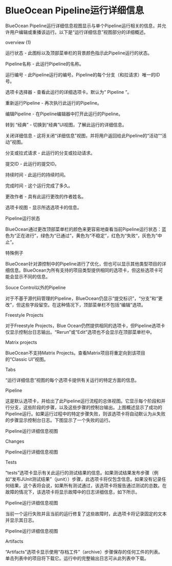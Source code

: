 # BlueOcean Pipeline运行详细信息

BlueOcean Pipeline运行详细信息视图显示与单个Pipeline运行相关的信息，并允许用户编辑或重播该运行。以下是“运行详细信息”视图部分的详细概述。



overview \(1\)



运行状态 - 此图标以及顶部菜单栏的背景颜色指示此Pipeline运行的状态。

Pipeline名称 - 此运行Pipeline的名称。

运行编号 - 此Pipeline运行的编号。Pipeline的每个分支（和拉请求）唯一的ID号。

选项卡选择器 - 查看此运行的详细选项卡。默认为“ Pipeline ”。

重新运行Pipeline - 再次执行此运行的Pipeline。

编辑Pipeline - 在Pipeline编辑器中打开此运行的Pipeline。

转到 “经典” - 切换到“经典”UI视图，了解此运行的详细信息。

关闭详细信息 - 这将关闭“详细信息”视图，并将用户返回给此Pipeline的“活动”“活动”视图。

分支或拉式请求 - 此运行的分支或拉动请求。

提交ID - 此运行的提交ID。

持续时间 - 此运行的持续时间。

完成时间 - 这个运行完成了多久。

更改作者 - 具有此运行更改的作者姓名。

选项卡视图 - 显示所选选项卡的信息。

Pipeline运行状态

BlueOcean通过更改顶部菜单栏的颜色来更容易地查看当前Pipeline运行状态：蓝色为“正在进行”，绿色为“已通过”，黄色为“不稳定”，红色为“失败“，灰色为”中止“。



特殊例子

BlueOcean针对源控制中的Pipeline进行了优化，但也可以显示其他类型项目的详细信息。BlueOcean为所有支持的项目类型提供相同的选项卡，但这些选项卡可能会显示不同的信息。



Souce Control以外的Pipeline

对于不基于源代码管理的Pipeline，BlueOcean仍显示“提交标识”，“分支”和“更改”，但这些字段留空。在这种情况下，顶部菜单栏不包括“编辑”选项。



Freestyle Projects

对于Freestyle Projects，Blue Ocean仍然提供相同的选项卡，但Pipeline选项卡仅显示控制台日志输出。“Rerun”或“Edit”选项也不会显示在顶部菜单栏中。



Matrix projects

BlueOcean不支持Matrix Projects。查看Matrix项目将重定向到该项目的“Classic UI”视图。



Tabs

“运行详细信息”视图的每个选项卡提供有关运行的特定方面的信息。



Pipeline

这是默认选项卡，并给出了此Pipeline运行流程的总体视图。它显示每个阶段和并行分支，这些阶段的步骤，以及这些步骤的控制台输出。上图概述显示了成功的Pipeline运行。如果运行过程中的特定步骤失败，则该选项卡将自动默认为从失败的步骤显示控制台日志。下图显示了一个失败的运行。



Pipeline运行详细信息视图



Changes

Pipeline运行详细信息视图



Tests

“tests”选项卡显示有关此运行的测试结果的信息。如果测试结果发布步骤（例如“发布JUnit测试结果”（junit））步骤，此选项卡将仅包含信息。如果没有记录任何结果，这个表将会说，如果所有测试通过，该选项卡将报告通过测试的总数。在故障的情况下，该选项卡将显示故障中的日志详细信息，如下所示。



Pipeline运行详细信息视图



当前一个运行失败并且当前的运行修复了这些故障时，此选项卡将记录固定的文本并显示其日志。



Pipeline运行详细信息视图



Artifacts

“Artifacts”选项卡显示使用“存档工件”（archive）步骤保存的任何工件的列表。单击列表中的项目将下载它。运行中的完整输出日志可从此列表中下载。







